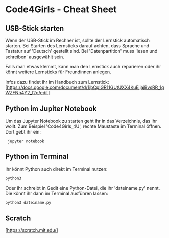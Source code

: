 # Code4Girls - Cheat Sheet

## USB-Stick starten
Wenn der USB-Stick im Rechner ist, sollte der Lernstick automatisch starten. 
Bei Starten des Lernsticks darauf achten, dass Sprache und Tastatur auf 'Deutsch' gestellt sind. Bei 'Datenpartition' muss 'lesen und schreiben' ausgewählt sein. 

Falls man etwas klemmt, kann man den Lernstick auch reparieren oder ihr könnt weitere Lernsticks für Freundinnen anlegen. 

Infos dazu findet ihr im Handbuch zum Lernstick: 
[https://docs.google.com/document/d/1jbCpIGR11GUtUXX4KuEijajBvsRR_1qWZFNh4Y2_l2o/edit]

## Python im Jupiter Notebook 
Um das Jupyter Notebook zu starten geht ihr in das Verzeichnis, das ihr wollt. Zum Beispiel 
'Code4Girls_4U', rechte Maustaste im Terminal öffnen. Dort gebt ihr ein:

``` jupyter notebook```


## Python im Terminal 
Ihr könnt Python auch direkt im Terminal nutzen: 

``` python3 ``` 

Oder ihr schreibt in Gedit eine Python-Datei, die ihr 'dateiname.py' nennt. Die könnt ihr dann im Terminal ausführen lassen: 

``` python3 dateiname.py ``` 

## Scratch 

[https://scratch.mit.edu/]

